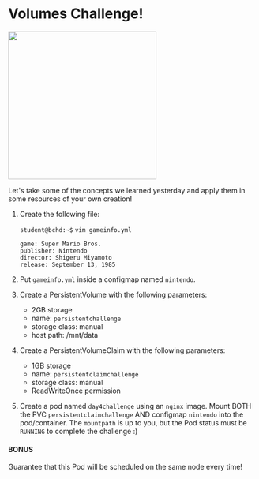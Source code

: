 # Volumes Challenge!

<img src="https://assets.ubuntu.com/v1/64cf3b1b-now-witness-the-power-of-this-fully-operational-kubernetes-cluster.jpeg" width="300"/>

Let's take some of the concepts we learned yesterday and apply them in some resources of your own creation!

1. Create the following file:

    `student@bchd:~$` `vim gameinfo.yml`

    ```
    game: Super Mario Bros.
    publisher: Nintendo
    director: Shigeru Miyamoto
    release: September 13, 1985
    ```

0. Put `gameinfo.yml` inside a configmap named `nintendo`.

0. Create a PersistentVolume with the following parameters:

    - 2GB storage
    - name: `persistentchallenge`
    - storage class: manual
    - host path: /mnt/data

0. Create a PersistentVolumeClaim with the following parameters:

    - 1GB storage
    - name: `persistentclaimchallenge`
    - storage class: manual
    - ReadWriteOnce permission

0. Create a pod named `day4challenge` using an `nginx` image. Mount BOTH the PVC `persistentclaimchallenge` AND configmap `nintendo` into the pod/container. The `mountpath` is up to you, but the Pod status must be `RUNNING` to complete the challenge :)

#### BONUS

Guarantee that this Pod will be scheduled on the same node every time!

<!--
#### SOLUTION

```yaml
apiVersion: v1
kind: Pod
metadata:
  name: day4challenge
spec:
  containers:
  - name: nginx-game
    image: nginx
    volumeMounts:
    - name: game-storage
      mountPath: "/storage"
    - name: game-config
      mountPath: "/data"
  volumes:
  - name: game-storage
    persistentVolumeClaim:
      claimName: persistentclaimchallenge
  - name: game-config
    configMap:
      name: nintendo
```
